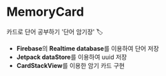 # MemoryCard
카드로 단어 공부하기 '단어 암기장' 🏷

- **Firebase**의 **Realtime database**를 이용하여 단어 저장
- **Jetpack dataStore**를 이용하여 uuid 저장
- **CardStackView**를 이용한 암기 카드 구현

